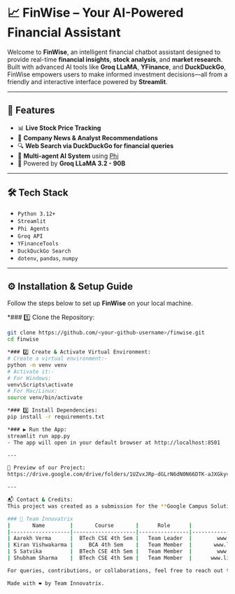 # 📈 FinWise – Your AI-Powered Financial Assistant

Welcome to **FinWise**, an intelligent financial chatbot assistant designed to provide real-time **financial insights**, **stock analysis**, and **market research**. Built with advanced AI tools like **Groq LLaMA**, **YFinance**, and **DuckDuckGo**, FinWise empowers users to make informed investment decisions—all from a friendly and interactive interface powered by **Streamlit**.

---

## 🚀 Features

- 📊 **Live Stock Price Tracking**
- 📰 **Company News & Analyst Recommendations**
- 🔍 **Web Search via DuckDuckGo for financial queries**
- 🤖 **Multi-agent AI System** using [Phi](https://github.com/phidatahq/phi)
- 🧠 Powered by **Groq LLaMA 3.2 - 90B**

---

## 🛠️ Tech Stack

- `Python 3.12+`
- `Streamlit`
- `Phi Agents`
- `Groq API`
- `YFinanceTools`
- `DuckDuckGo Search`
- `dotenv`, `pandas`, `numpy`

---

## ⚙️ Installation & Setup Guide

Follow the steps below to set up **FinWise** on your local machine.

*### 1️⃣ Clone the Repository:
```bash
git clone https://github.com/<your-github-username>/finwise.git
cd finwise

*### 2️⃣ Create & Activate Virtual Environment:
# Create a virtual environment:-
python -m venv venv
# Activate it:-
# For Windows:
venv\Scripts\activate
# For Mac/Linux:
source venv/bin/activate

*### 3️⃣ Install Dependencies:
pip install -r requirements.txt

*### ▶️ Run the App:
streamlit run app.py
- The app will open in your default browser at http://localhost:8501

---

📸 Preview of our Project:
https://drive.google.com/drive/folders/1UZvxJRp-dGLrN6dN0N66DTK-aJXGkyvj?usp=sharing

---

📬 Contact & Credits:
This project was created as a submission for the **Google Campus Solution Challenge 2025**, under the team name **Innovatrix**.

### 👥 Team Innovatrix
|       Name        |       Course       |      Role      |                 LinkedIn                   |
|-------------------|--------------------|----------------|--------------------------------------------|
| Aarekh Verma      |  BTech CSE 4th Sem |   Team Leader  |        www.linkedin.com/in/aarekhv         |
| Kiran Vishwakarma |     BCA 4th Sem    |   Team Member  |       www.linkedin.com/in/kirannvish       |
| S Satvika         |  BTech CSE 4th Sem |   Team Member  |        www.linkedin.com/in/ssatvika        |
| Shubham Sharma    |  BTech CSE 4th Sem |   Team Member  |      www.linkedin.com/in/shubhamrealm      |

For queries, contributions, or collaborations, feel free to reach out to us!

Made with ❤️ by Team Innovatrix.
